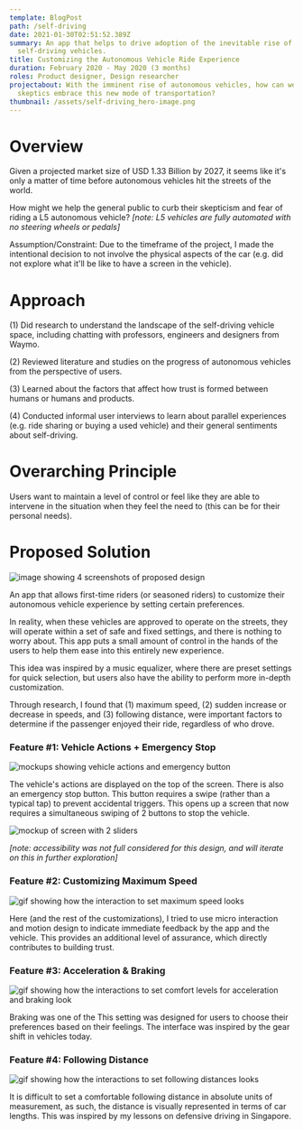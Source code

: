 ```yaml
---
template: BlogPost
path: /self-driving
date: 2021-01-30T02:51:52.389Z
summary: An app that helps to drive adoption of the inevitable rise of
  self-driving vehicles.
title: Customizing the Autonomous Vehicle Ride Experience
duration: February 2020 - May 2020 (3 months)
roles: Product designer, Design researcher
projectabout: With the imminent rise of autonomous vehicles, how can we help
  skeptics embrace this new mode of transportation?
thumbnail: /assets/self-driving_hero-image.png
---
```

# Overview

Given a projected market size of USD 1.33 Billion by 2027, it seems like it's only a matter of time before autonomous vehicles hit the streets of the world.

How might we help the general public to curb their skepticism and fear of riding a L5 autonomous vehicle? *\[note: L5 vehicles are fully automated with no steering wheels or pedals]*

Assumption/Constraint: Due to the timeframe of the project, I made the intentional decision to not involve the physical aspects of the car (e.g. did not explore what it'll be like to have a screen in the vehicle).

# Approach

(1) Did research to understand the landscape of the self-driving vehicle space, including chatting with professors, engineers and designers from Waymo.

(2) Reviewed literature and studies on the progress of autonomous vehicles from the perspective of users.

(3) Learned about the factors that affect how trust is formed between humans or humans and products.

(4) Conducted informal user interviews to learn about parallel experiences (e.g. ride sharing or buying a used vehicle) and their general sentiments about self-driving.

# Overarching Principle

Users want to maintain a level of control or feel like they are able to intervene in the situation when they feel the need to (this can be for their personal needs).

# Proposed Solution

![image showing 4 screenshots of proposed design](/assets/self-driving_proposed-solution.png)

An app that allows first-time riders (or seasoned riders) to customize their autonomous vehicle experience by setting certain preferences. 

In reality, when these vehicles are approved to operate on the streets, they will operate within a set of safe and fixed settings, and there is nothing to worry about. This app puts a small amount of control in the hands of the users to help them ease into this entirely new experience.

This idea was inspired by a music equalizer, where there are preset settings for quick selection, but users also have the ability to perform more in-depth customization.

Through research, I found that (1) maximum speed, (2) sudden increase or decrease in speeds, and (3) following distance, were important factors to determine if the passenger enjoyed their ride, regardless of who drove.

### Feature #1: Vehicle Actions + Emergency Stop

![mockups showing vehicle actions and emergency button](/assets/self-driving_home-screen.png)

The vehicle's actions are displayed on the top of the screen. There is also an emergency stop button. This button requires a swipe (rather than a typical tap) to prevent accidental triggers. This opens up a screen that now requires a simultaneous swiping of 2 buttons to stop the vehicle. 

![mockup of screen with 2 sliders](/assets/self-driving_sliders.png)

*\[note: accessibility was not full considered for this design, and will iterate on this in further exploration]*

### Feature #2: Customizing Maximum Speed

![gif showing how the interaction to set maximum speed looks](/assets/self-driving_max-speed.gif)

Here (and the rest of the customizations), I tried to use micro interaction and motion design to indicate immediate feedback by the app and the vehicle. This provides an additional level of assurance, which directly contributes to building trust.

### Feature #3: Acceleration & Braking

![gif showing how the interactions to set comfort levels for acceleration and braking look](/assets/self-driving_braking-acceleration.gif)

Braking was one of the This setting was designed for users to choose their preferences based on their feelings. The interface was inspired by the gear shift in vehicles today.

### Feature #4: Following Distance

![gif showing how the interactions to set following distances looks](/assets/self-driving_following-distance.gif)

It is difficult to set a comfortable following distance in absolute units of measurement, as such, the distance is visually represented in terms of car lengths. This was inspired by my lessons on defensive driving in Singapore.